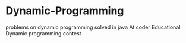 # Dynamic-Programming
problems on dynamic programming solved in java At coder Educational Dynamic programming contest
